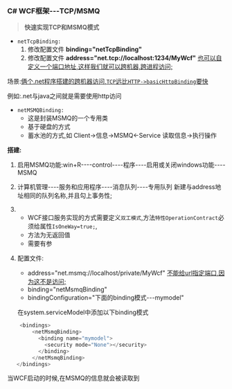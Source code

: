 ### C# WCF框架---TCP/MSMQ
>**快速实现TCP和MSMQ模式**


* `netTcpBinding:`
    1. 修改配置文件 **binding="netTcpBinding"**
    2. 修改配置文件 **address="net.tcp://localhost:1234/MyWcf"**
     <u> 也可以自定义一个端口地址,这样我们就可以跨机器,跨进程访问; </u>
    

场景:<u>俩个.net程序搭建的跨机器访问,`TCP`远比`HTTP->basicHttpBinding`要快</u>

例如:.net与java之间就是需要使用http访问
     
     
* `netMSMQBinding:`
    * 这是封装MSMQ的一个专用类
    * 基于硬盘的方式
    * 蓄水池的方式,如 Client->信息->MSMQ<-Service 读取信息->执行操作

**搭建:**
1. 启用MSMQ功能:win+R----control----程序----启用或关闭windows功能----MSMQ
2. 计算机管理----服务和应用程序----消息队列----专用队列
    新建与address地址相同的队列名称,并且勾上事务性; 
3. * WCF接口服务实现的方式需要定义`双工模式`,方法`特性OperationContract`必须给属性`IsOneWay=true;`,
    * 方法为无返回值
    * 需要有参
4. 配置文件:
    * address="net.msmq://localhost/private/MyWcf"
    <u>不能给url指定端口,因为这不是访问;</u>
    * binding="netMsmqBinding"
    * bindingConfiguration="下面的binding模式---mymodel"
    
    在system.serviceModel中添加以下binding模式
    
```C#
    <bindings>
        <netMsmqBinding>
          <binding name="mymodel">
            <security mode="None"></security>
          </binding>
        </netMsmqBinding>
   </bindings>
```

当WCF启动的时候,在MSMQ的信息就会被读取到